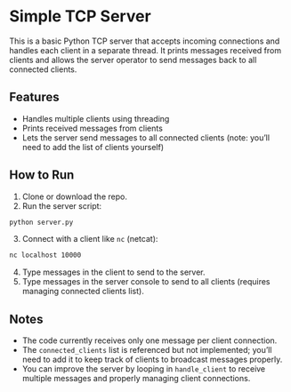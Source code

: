 # Simple TCP Server

This is a basic Python TCP server that accepts incoming connections and handles each client in a separate thread. It prints messages received from clients and allows the server operator to send messages back to all connected clients.

## Features

* Handles multiple clients using threading
* Prints received messages from clients
* Lets the server send messages to all connected clients (note: you’ll need to add the list of clients yourself)

## How to Run

1. Clone or download the repo.
2. Run the server script:

```bash
python server.py
```

3. Connect with a client like `nc` (netcat):

```bash
nc localhost 10000
```

4. Type messages in the client to send to the server.
5. Type messages in the server console to send to all clients (requires managing connected clients list).

## Notes

* The code currently receives only one message per client connection.
* The `connected_clients` list is referenced but not implemented; you’ll need to add it to keep track of clients to broadcast messages properly.
* You can improve the server by looping in `handle_client` to receive multiple messages and properly managing client connections.
